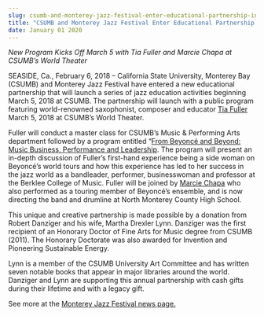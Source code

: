 ```yaml
---
slug: csumb-and-monterey-jazz-festival-enter-educational-partnership-in-2018
title: "CSUMB and Monterey Jazz Festival Enter Educational Partnership in 2018"
date: January 01 2020
---
```


<p><i>New Program Kicks Off March 5 with Tia Fuller and Marcie Chapa at CSUMB’s World Theater</i></p><p>SEASIDE, Ca., February 6, 2018 – California
State University, Monterey Bay (CSUMB) and Monterey Jazz Festival have entered
a new educational partnership that will launch a series of jazz education
activities beginning March 5, 2018 at CSUMB. The partnership will launch with a
public program featuring world-renowned saxophonist, composer and educator <a href="http://www.tiafuller.com/">Tia
Fuller</a> March 5, 2018 at CSUMB’s World Theater.</p><p>Fuller will conduct a master class for CSUMB’s Music &amp; Performing Arts department followed by a program entitled “<a href="https://csumb.edu/worldtheater/e">From Beyoncé and Beyond: Music Business, Performance and Leadership</a>. The program will present an in-depth discussion of Fuller’s first-hand experience being a side woman on Beyoncé’s world tours and how this experience has led to her success in the jazz world as a bandleader, performer, businesswoman and professor at the Berklee College of Music. Fuller will be joined by <a href="http://marciechapa.com/">Marcie Chapa</a> who also performed as a touring member of Beyoncé’s ensemble, and is now directing the band and drumline at North Monterey County High School.</p><p>This unique and creative partnership is made possible by a donation from Robert Danziger and his wife,<b> </b>Martha Drexler Lynn. Danziger was the first recipient of an Honorary Doctor of Fine Arts for Music degree from CSUMB (2011). The Honorary Doctorate was also awarded for Invention and Pioneering Sustainable Energy.</p><p>Lynn is a member of the CSUMB University Art Committee and has written seven notable books that appear in major libraries around the world. Danziger and Lynn are supporting this annual partnership with cash gifts during their lifetime and with a legacy gift.</p><p>See more at the <a href="http://www.montereyjazzfestival.org/press/020618">Monterey Jazz Festival news page.</a></p>
